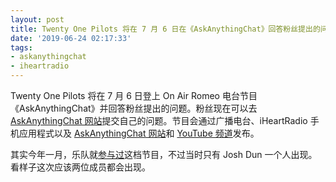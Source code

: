 ```yaml
---
layout: post
title: Twenty One Pilots 将在 7 月 6 日在《AskAnythingChat》回答粉丝提出的问题
date: '2019-06-24 02:17:33'
tags:
- askanythingchat
- iheartradio
---
```


Twenty One Pilots 将在 7 月 6 日登上 On Air Romeo 电台节目《AskAnythingChat》并回答粉丝提出的问题。粉丝现在可以去 [AskAnythingChat 网站](https://www.askanythingchat.com/?post_type=chat&upcoming)提交自己的问题。节目会通过广播电台、iHeartRadio 手机应用程式以及 [AskAnythingChat 网站](https://www.askanythingchat.com/)和 [YouTube 频道](https://www.youtube.com/channel/UCqMbzGSuRldeirRhAlmbBtg)发布。

其实今年一月，乐队就[参与过]( https://g105.iheart.com/featured/most-requested-live/content/2019-01-19-mostrequestedlive-ask-anything-chat-twenty-one-pilots/)这档节目，不过当时只有 Josh Dun 一个人出现。看样子这次应该两位成员都会出现。

